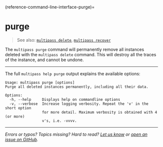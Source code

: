 (reference-command-line-interface-purge)=
# purge

> See also: [`multipass delete`](/reference/command-line-interface/delete), [`multipass recover`](/reference/command-line-interface/recover)

The `multipass purge` command will permanently remove all instances deleted with the `multipass delete` command. This will destroy all the traces of the instance, and cannot be undone.

---

The full `multipass help purge` output explains the available options:

```plain
Usage: multipass purge [options]
Purge all deleted instances permanently, including all their data.

Options:
  -h, --help     Displays help on commandline options
  -v, --verbose  Increase logging verbosity. Repeat the 'v' in the short option
                 for more detail. Maximum verbosity is obtained with 4 (or more)
                 v's, i.e. -vvvv.
```

---

*Errors or typos? Topics missing? Hard to read? <a href="https://docs.google.com/forms/d/e/1FAIpQLSd0XZDU9sbOCiljceh3rO_rkp6vazy2ZsIWgx4gsvl_Sec4Ig/viewform?usp=pp_url&entry.317501128=https://multipass.run/docs/purge-command" target="_blank">Let us know</a> or <a href="https://github.com/canonical/multipass/issues/new/choose" target="_blank">open an issue on GitHub</a>.*

